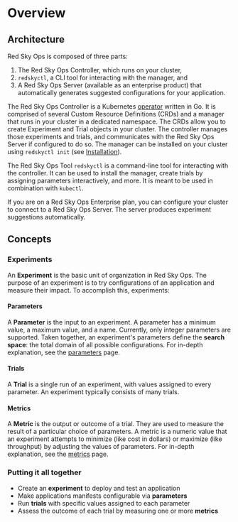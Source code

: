# Overview

## Architecture

Red Sky Ops is composed of three parts:

1. The Red Sky Ops Controller, which runs on your cluster,
2. `redskyctl`, a CLI tool for interacting with the manager, and
3. A Red Sky Ops Server (available as an enterprise product) that automatically generates suggested configurations for your application.

The Red Sky Ops Controller is a Kubernetes [operator](https://kubernetes.io/docs/concepts/extend-kubernetes/operator/) written in Go. It is comprised of several Custom Resource Definitions (CRDs) and a manager that runs in your cluster in a dedicated namespace. The CRDs allow you to create Experiment and Trial objects in your cluster. The controller manages those experiments and trials, and communicates with the Red Sky Ops Server if configured to do so. The manager can be installed on your cluster using `redskyctl init` (see [Installation](install.md)).

The Red Sky Ops Tool `redskyctl` is a command-line tool for interacting with the controller. It can be used to install the manager, create trials by assigning parameters interactively, and more. It is meant to be used in combination with `kubectl`.

If you are on a Red Sky Ops Enterprise plan, you can configure your cluster to connect to a Red Sky Ops Server. The server produces experiment suggestions automatically.

## Concepts

### Experiments

An **Experiment** is the basic unit of organization in Red Sky Ops. The purpose of an experiment is to try configurations of an application and measure their impact. To accomplish this, experiments:

#### Parameters

A **Parameter** is the input to an experiment. A parameter has a minimum value, a maximum value, and a name. Currently, only integer parameters are supported. Taken together, an experiment's parameters define the **search space**: the total domain of all possible configurations. For in-depth explanation, see the [parameters](parameters.md) page.

#### Trials

A **Trial** is a single run of an experiment, with values assigned to every parameter. An experiment typically consists of many trials.

#### Metrics

A **Metric** is the output or outcome of a trial. They are used to measure the result of a particular choice of parameters. A metric is a numeric value that an experiment attempts to minimize (like cost in dollars) or maximize (like throughput) by adjusting the values of parameters. For in-depth explanation, see the [metrics](metrics.md) page.

### Putting it all together

* Create an **experiment** to deploy and test an application
* Make applications manifests configurable via **parameters**
* Run **trials** with specific values assigned to each parameter
* Assess the outcome of each trial by measuring one or more **metrics**

